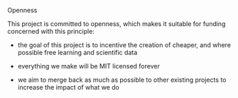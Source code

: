 Openness

This project is committed to openness,
which makes it suitable for funding concerned with this principle:

- the goal of this project is to incentive the creation of cheaper,
    and where possible free learning and scientific data

- everything we make will be MIT licensed forever

- we aim to merge back as much as possible to other existing projects
    to increase the impact of what we do
